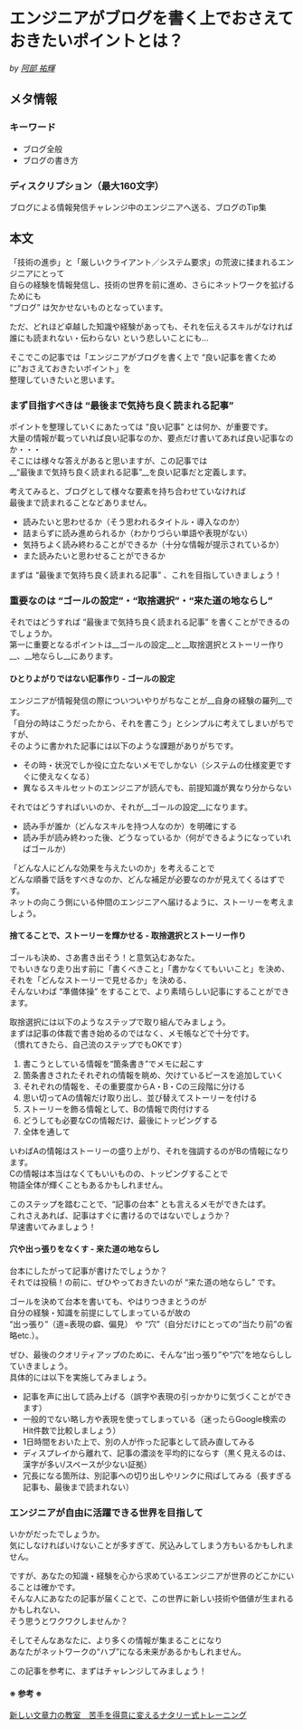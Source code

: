 # エンジニアがブログを書く上でおさえておきたいポイントとは？

*by [阿部 祐輝](https://github.com/Yuki-A)*

## メタ情報

### キーワード
* ブログ全般
* ブログの書き方

### ディスクリプション（最大160文字）
ブログによる情報発信チャレンジ中のエンジニアへ送る、ブログのTip集
  
  
  
## 本文
  
「技術の進歩」と「厳しいクライアント／システム要求」の荒波に揉まれるエンジニアにとって  
自らの経験を情報発信し、技術の世界を前に進め、さらにネットワークを拡げるためにも  
“ブログ” は欠かせないものとなっています。
  
ただ、どれほど卓越した知識や経験があっても、それを伝えるスキルがなければ  
誰にも読まれない・伝わらない という悲しいことにも...

そこでこの記事では「エンジニアがブログを書く上で “良い記事を書くために”おさえておきたいポイント」を  
整理していきたいと思います。
  
  
### まず目指すべきは “最後まで気持ち良く読まれる記事” 
  
ポイントを整理していくにあたっては “良い記事” とは何か、が重要です。  
大量の情報が載っていれば良い記事なのか、要点だけ書いてあれば良い記事なのか・・・  
そこには様々な答えがあると思いますが、この記事では  
 __“最後まで気持ち良く読まれる記事”__を良い記事だと定義します。  

考えてみると、ブログとして様々な要素を持ち合わせていなければ  
最後まで読まれることなどありません。  

* 読みたいと思わせるか（そう思われるタイトル・導入なのか）
* 詰まらずに読み進められるか（わかりづらい単語や表現がない）
* 気持ちよく読み終わることができるか（十分な情報が提示されているか）
* また読みたいと思わせることができるか
 
まずは “最後まで気持ち良く読まれる記事” 、これを目指していきましょう！  



### 重要なのは “ゴールの設定”・“取捨選択”・“来た道の地ならし”
  
それではどうすれば “最後まで気持ち良く読まれる記事” を書くことができるのでしょうか。  
第一に重要となるポイントは__ゴールの設定__と__取捨選択とストーリー作り__、__地ならし__にあります。  
  
#### ひとりよがりではない記事作り - ゴールの設定

エンジニアが情報発信の際についついやりがちなことが__自身の経験の羅列__です。  
「自分の時はこうだったから、それを書こう」とシンプルに考えてしまいがちですが、  
そのように書かれた記事には以下のような課題がありがちです。  

* その時・状況でしか役に立たないメモでしかない（システムの仕様変更ですぐに使えなくなる）
* 異なるスキルセットのエンジニアが読んでも、前提知識が異なり分からない


それではどうすればいいのか、それが__ゴールの設定__になります。  

* 読み手が誰か（どんなスキルを持つ人なのか）を明確にする
* 読み手が読み終わった後、どうなっているか（何ができるようになっていればゴールか）

「どんな人にどんな効果を与えたいのか」を考えることで  
どんな順番で話をすべきなのか、どんな補足が必要なのかが見えてくるはずです。  
ネットの向こう側にいる仲間のエンジニアへ届けるように、ストーリーを考えましょう。  



#### 捨てることで、ストーリーを輝かせる - 取捨選択とストーリー作り

ゴールも決め、さあ書き出そう！と意気込むあなた。  
でもいきなり走り出す前に「書くべきこと」「書かなくてもいいこと」を決め、  
それを「どんなストーリーで見せるか」を決める、  
そんないわば “準備体操” をすることで、より素晴らしい記事にすることができます。  

取捨選択には以下のようなステップで取り組んでみましょう。  
まずは記事の体裁で書き始めるのではなく、メモ帳などで十分です。  
（慣れてきたら、自己流のステップでもOKです）  

1. 書こうとしている情報を“箇条書き”でメモに起こす 
2. 箇条書きされたそれぞれの情報を眺め、欠けているピースを追加していく
3. それぞれの情報を、その重要度からA・B・Cの三段階に分ける
4. 思い切ってAの情報だけ取り出し、並び替えてストーリーを付ける
5. ストーリーを飾る情報として、Bの情報で肉付けする
6. どうしても必要なCの情報だけ、最後にトッピングする
7. 全体を通して

いわばAの情報はストーリーの盛り上がり、それを強調するのがBの情報になります。  
Cの情報は本当はなくてもいいものの、トッピングすることで  
物語全体が輝くこともあるかもしれません。  

このステップを踏むことで、“記事の台本” とも言えるメモができたはず。  
これさえあれば、記事はすぐに書けるのではないでしょうか？  
早速書いてみましょう！  


#### 穴や出っ張りをなくす - 来た道の地ならし

台本にしたがって記事が書けたでしょうか？  
それでは投稿！の前に、ぜひやっておきたいのが “来た道の地ならし” です。  
  
ゴールを決めて台本を書いても、やはりつきまとうのが  
自分の経験・知識を前提にしてしまっているが故の  
“出っ張り”（道=表現の癖、偏見） や “穴”（自分だけにとっての“当たり前”の省略etc.）。  

ぜひ、最後のクオリティアップのために、そんな“出っ張り”や“穴”を地ならししていきましょう。  
具体的には以下を実施してみましょう。    

* 記事を声に出して読み上げる（誤字や表現の引っかかりに気づくことができます）
* 一般的でない略し方や表現を使ってしまっている（迷ったらGoogle検索のHit件数で比較しましょう）
* 1日時間をおいた上で、別の人が作った記事として読み直してみる
* ディスプレイから離れて、記事の濃淡を平均的にならす（黒く見えるのは、漢字が多い/スペースが少ない証拠）
* 冗長になる箇所は、別記事への切り出しやリンクに飛ばしてみる（長すぎる記事も、最後まで読まれない）



### エンジニアが自由に活躍できる世界を目指して

いかがだったでしょうか。  
気にしなければいけないことが多すぎて、尻込みしてしまう方もいるかもしれません。  

ですが、あなたの知識・経験を心から求めているエンジニアが世界のどこかにいることは確かです。  
そんな人にあなたの記事が届くことで、この世界に新しい技術や価値が生まれるかもしれない、  
そう思うとワクワクしませんか？  

そしてそんなあなたに、より多くの情報が集まることになり  
あなたがネットワークの“ハブ”になる未来があるかもしれません。  

この記事を参考に、まずはチャレンジしてみましょう！  



#### ※ 参考 ※
[新しい文章力の教室　苦手を得意に変えるナタリー式トレーニング](https://www.amazon.co.jp/dp/B013DX94FC/ref=dp-kindle-redirect?_encoding=UTF8&btkr=1)
